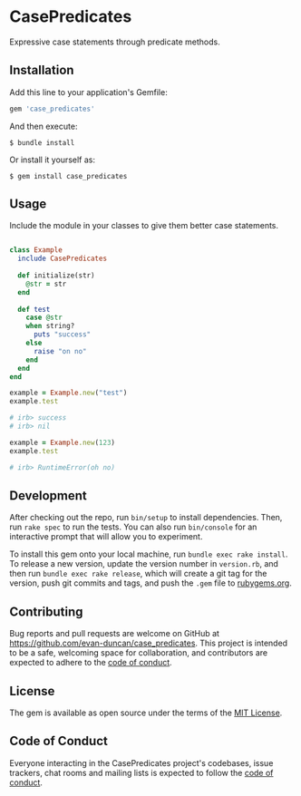 # CasePredicates

Expressive case statements through predicate methods.

## Installation

Add this line to your application's Gemfile:

```ruby
gem 'case_predicates'
```

And then execute:

    $ bundle install

Or install it yourself as:

    $ gem install case_predicates

## Usage

Include the module in your classes to give them better case statements.

```ruby

class Example
  include CasePredicates
  
  def initialize(str)
    @str = str
  end
  
  def test
    case @str
    when string?
      puts "success"
    else
      raise "on no"
    end
  end
end

example = Example.new("test")
example.test

# irb> success
# irb> nil

example = Example.new(123)
example.test

# irb> RuntimeError(oh no)
```

## Development

After checking out the repo, run `bin/setup` to install dependencies. Then, run `rake spec` to run the tests. You can also run `bin/console` for an interactive prompt that will allow you to experiment.

To install this gem onto your local machine, run `bundle exec rake install`. To release a new version, update the version number in `version.rb`, and then run `bundle exec rake release`, which will create a git tag for the version, push git commits and tags, and push the `.gem` file to [rubygems.org](https://rubygems.org).

## Contributing

Bug reports and pull requests are welcome on GitHub at https://github.com/evan-duncan/case_predicates. This project is intended to be a safe, welcoming space for collaboration, and contributors are expected to adhere to the [code of conduct](https://github.com/evan-duncan/case_predicates/blob/main/CODE_OF_CONDUCT.md).


## License

The gem is available as open source under the terms of the [MIT License](https://opensource.org/licenses/MIT).

## Code of Conduct

Everyone interacting in the CasePredicates project's codebases, issue trackers, chat rooms and mailing lists is expected to follow the [code of conduct](https://github.com/evan-duncan/case_predicates/blob/main/CODE_OF_CONDUCT.md).
